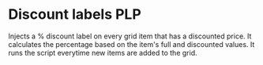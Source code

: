 # Discount labels PLP

Injects a % discount label on every grid item that has a discounted price. It calculates the percentage based on the item's full and discounted values. It runs the script everytime new items are added to the grid.
